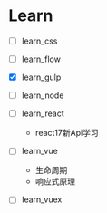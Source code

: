 # Learn


- [ ] learn_css	
- [ ] learn_flow
- [x] learn_gulp 
- [ ] learn_node
- [ ] learn_react
  - react17新Api学习
- [ ] learn_vue 
  - 生命周期
  - 响应式原理
- [ ] learn_vuex




